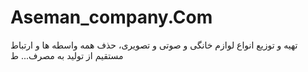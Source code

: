 # Aseman_company.Com
تهیه و توزیع انواع لوازم خانگی و صوتی و تصویری، حذف همه واسطه ها و ارتباط مستقیم از تولید به مصرف... ط
